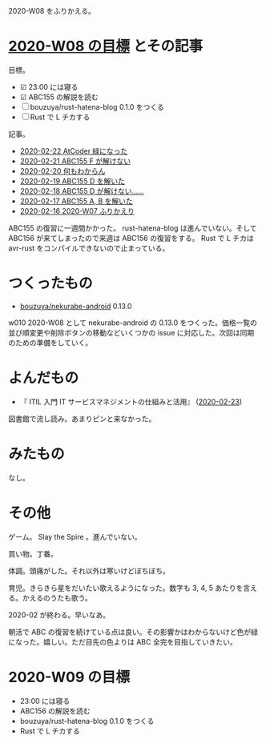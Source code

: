 2020-W08 をふりかえる。

# [2020-W08 の目標][2020-02-16] とその記事

目標。

- ☑ 23:00 には寝る
- ☑ ABC155 の解説を読む
- ☐ bouzuya/rust-hatena-blog 0.1.0 をつくる
- ☐ Rust で L チカする

記事。

- [2020-02-22 AtCoder 緑になった][2020-02-22]
- [2020-02-21 ABC155 F が解けない][2020-02-21]
- [2020-02-20 何もわからん][2020-02-20]
- [2020-02-19 ABC155 D を解いた][2020-02-19]
- [2020-02-18 ABC155 D が解けない……][2020-02-18]
- [2020-02-17 ABC155 A, B を解いた][2020-02-17]
- [2020-02-16 2020-W07 ふりかえり][2020-02-16]

ABC155 の復習に一週間かかった。 rust-hatena-blog は進んでいない。そして ABC156 が来てしまったので来週は ABC156 の復習をする。 Rust で L チカは avr-rust をコンパイルできないので止まっている。

# つくったもの

- [bouzuya/nekurabe-android][] 0.13.0

w010 2020-W08 として nekurabe-android の 0.13.0 をつくった。価格一覧の並び順変更や削除ボタンの移動などいくつかの issue に対応した。次回は同期のための準備をしていく。

# よんだもの

- 『 ITIL 入門 IT サービスマネジメントの仕組みと活用』 ([2020-02-23][])

図書館で流し読み。あまりピンと来なかった。

# みたもの

なし。

# その他

ゲーム。 Slay the Spire 。進んでいない。

買い物。丁番。

体調。頭痛がした。それ以外は寒いけどぼちぼち。

育児。きらきら星をだいたい歌えるようになった。数字も 3, 4, 5 あたりを言える。かえるのうたも歌う。

2020-02 が終わる。早いなあ。

朝活で ABC の復習を続けている点は良い。その影響かはわからないけど色が緑になった。嬉しい。ただ目先の色よりは ABC 全完を目指していきたい。

# 2020-W09 の目標

- 23:00 には寝る
- ABC156 の解説を読む
- bouzuya/rust-hatena-blog 0.1.0 をつくる
- Rust で L チカする

[2020-02-16]: https://blog.bouzuya.net/2020/02/16/
[2020-02-17]: https://blog.bouzuya.net/2020/02/17/
[2020-02-18]: https://blog.bouzuya.net/2020/02/18/
[2020-02-19]: https://blog.bouzuya.net/2020/02/19/
[2020-02-20]: https://blog.bouzuya.net/2020/02/20/
[2020-02-21]: https://blog.bouzuya.net/2020/02/21/
[2020-02-22]: https://blog.bouzuya.net/2020/02/22/
[2020-02-23]: https://blog.bouzuya.net/2020/02/23/
[bouzuya/nekurabe-android]: https://github.com/bouzuya/nekurabe-android
